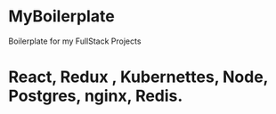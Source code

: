# MyBoilerplate
Boilerplate for my FullStack Projects

# React, Redux , Kubernettes, Node, Postgres, nginx, Redis. 
